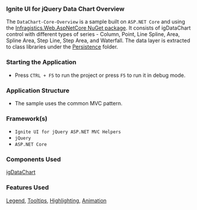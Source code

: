 ### Ignite UI for jQuery Data Chart Overview

The `DataChart-Core-Overview` is a sample built on `ASP.NET Core` and using the [Infragistics.Web.AspNetCore NuGet package](https://www.nuget.org/packages/Infragistics.Web.AspNetCore/). It consists of igDataChart control with different types of series - Column, Point, Line Spline, Area, Spline Area, Step Line, Step Area, and Waterfall. The data layer is extracted to class libraries under the [Persistence](https://github.com/IgniteUI/ASP.NET-Core-Samples/tree/master/Persistence) folder.

### Starting the Application

- Press `CTRL + F5` to run the project or press `F5` to run it in debug mode.

### Application Structure

- The sample uses the common MVC pattern.

### Framework(s)

- `Ignite UI for jQuery ASP.NET MVC Helpers`
- `jQuery`
- `ASP.NET Core`

 
### Components Used

[igDataChart](https://www.igniteui.com/help/igdatachart-overview)

### Features Used

[Legend](https://www.igniteui.com/help/igchart-transitions-in-animations), [Tooltips](https://www.igniteui.com/help/hoverinteractions-item-tooltip-layer), [Highlighting](https://www.igniteui.com/help/igdatachart-series-highlighting), [Animation](https://www.igniteui.com/help/igchart-transitions-in-animations)
